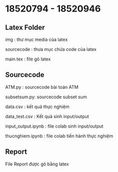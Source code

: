 # 18520794 - 18520946
## Latex Folder

img : thư mục media của latex

sourcecode : thưa mục chứa code của latex

main.tex : file gõ latex

## Sourcecode

ATM.py : sourcecode bài toán ATM

subsetsum.py: sourcecode subset sum

data.csv : kết quả thực nghiệm

data_test.csv : Kết quả sinh input/output

input_output.ipynb : file colab sinh input/output

thucnghiem.ipynb : file colab tiến hành thực nghiệm

## Report
File Report được gõ bằng latex